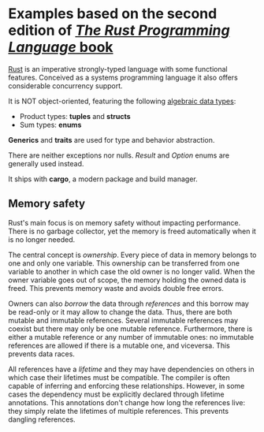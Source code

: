 # Examples based on the second edition of [*The Rust Programming Language* book](https://doc.rust-lang.org/book/second-edition)

[Rust](https://www.rust-lang.org) is an imperative strongly-typed language with some functional features. Conceived as a systems programming language it also offers considerable concurrency support.

It is NOT object-oriented, featuring the following [algebraic data types](https://en.wikipedia.org/wiki/Algebraic_data_type):
* Product types: **tuples** and **structs**
* Sum types: **enums**

**Generics** and **traits** are used for type and behavior abstraction. 

There are neither exceptions nor nulls. *Result* and *Option* enums are generally used instead.

It ships with **cargo**, a modern package and build manager.

## Memory safety

Rust's main focus is on memory safety without impacting performance. There is no garbage collector, yet the memory is freed automatically when it is no longer needed.

The central concept is *ownership*. Every piece of data in memory belongs to one and only one variable. This ownership can be transferred from one variable to another in which case the old owner is no longer valid. When the owner variable goes out of scope, the memory holding the owned data is freed. This prevents memory waste and avoids double free errors.

Owners can also *borrow* the data through *references* and this borrow may be read-only or it may allow to change the data. Thus, there are both mutable and immutable references. Several immutable references may coexist but there may only be one mutable reference. Furthermore, there is either a mutable reference or any number of immutable ones: no immutable references are allowed if there is a mutable one, and viceversa. This prevents data races.

All references have a *lifetime* and they may have dependencies on others in which case their lifetimes must be compatible. The compiler is often capable of inferring and enforcing these relationships. However, in some cases the dependency must be explicitly declared through lifetime annotations. This annotations don't change how long the references live: they simply relate the lifetimes of multiple references. This prevents dangling references.
